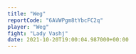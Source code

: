 ```yaml
---
title: "Weg"
reportCode: "6AVWPgm8tYbcFC2q"
player: "Weg"
fight: "Lady Vashj"
date: 2021-10-20T19:00:04.987000+00:00
---
```

